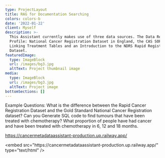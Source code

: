```yaml
---
type: ProjectLayout
title: RAG for Documentation Searching
colors: colors-b
date: '2022-01-22'
client: Myself
description: >-
  This Assistant currently makes use of three data sources. The Data Resource
  Profile: National Cancer Registration Dataset in England, the CAS SOP #4.8
  Linking Treatment Tables and an Introduction to the NDRS Rapid Registration
  Dataset.
featuredImage:
  type: ImageBlock
  url: /images/bg3.jpg
  altText: Project thumbnail image
media:
  type: ImageBlock
  url: /images/bg3.jpg
  altText: Project image
bottomSections: []
---
```

Example Questions: What is the difference between the Rapid Cancer Registration Dataset and the Gold Standard National Cancer Registration dataset? Can you Generate SQL code to find tumours that have been treated with chemotherapy? What proportion of people have had cancer and have been treated with chemotherapy in 6, 12 and 18 months.

<https://cancermetadataassistant-production.up.railway.app/>

\<embed src="https\://cancermetadataassistant-production.up.railway.app/" type="text/html" />

